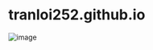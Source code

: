 # tranloi252.github.io
![image](https://user-images.githubusercontent.com/88885177/129463764-7e693727-48ff-4228-b52a-f730a22bff76.png)
